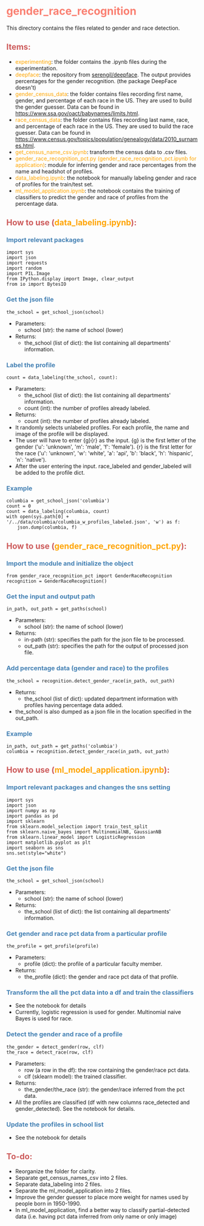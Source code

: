 # <font color="Salmon">gender_race_recognition</font>

This directory contains the files related to gender and race detection.

## <font color="IndianRed">Items:</font>
- <font color="orange">experimenting</font>: the folder contains the .ipynb files during the experimentation.
- <font color="orange">deepface</font>: the repository from [serengil/deepface](https://github.com/serengil/deepface). The output provides percentages for the gender recognition. (the package DeepFace doesn't)
- <font color="orange">gender_census_data</font>: the folder contains files recording first name, gender, and percentage of each race in the US. They are used to build the gender guesser. Data can be found in https://www.ssa.gov/oact/babynames/limits.html.
- <font color="orange">race_census_data</font>: the folder contains files recording last name, race, and percentage of each race in the US. They are used to build the race guesser. Data can be found in https://www.census.gov/topics/population/genealogy/data/2010_surnames.html.
- <font color="orange">get_census_name_csv.ipynb</font>: transform the census data to .csv files.
- <font color="orange">gender_race_recognition_pct.py (gender_race_recognition_pct.ipynb for application)</font>: module for inferring gender and race percentages from the name and headshot of profiles.
- <font color="orange">data_labeling.ipynb</font>: the notebook for manually labeling gender and race of profiles for the train/test set.
- <font color="orange">ml_model_application.ipynb</font>: the notebook contains the training of classifiers to predict the gender and race of profiles from the percentage data.

## <font color="IndianRed">How to use (<font color="orange">data_labeling.ipynb</font>):</font>
### <font color="SteelBlue">Import relevant packages</font>
    import sys
    import json
    import requests
    import random
    import PIL.Image
    from IPython.display import Image, clear_output
    from io import BytesIO
### <font color="SteelBlue">Get the json file</font>
    the_school = get_school_json(school)
- Parameters:
  - school (str): the name of school (lower)
- Returns:
  - the_school (list of dict): the list containing all departments' information.
### <font color="SteelBlue">Label the profile</font>
    count = data_labeling(the_school, count):
- Parameters:
  - the_school (list of dict): the list containing all departments' information.
  - count (int): the number of profiles already labeled.
- Returns:
  - count (int): the number of profiles already labeled.
- It randomly selects unlabeled profiles. For each profile, the name and image of the profile will be displayed. 
- The user will have to enter {g}{r} as the input. {g} is the first letter of the gender ('u': 'unknown', 'm': 'male', 'f': 'female'). {r} is the first letter for the race ('u': 'unknown', 'w': 'white', 'a': 'api', 'b': 'black', 'h': 'hispanic', 'n': 'native').
- After the user entering the input. race_labeled and gender_labeled will be added to the profile dict.
### <font color="SteelBlue">Example</font>
    columbia = get_school_json('columbia')
    count = 0
    count = data_labeling(columbia, count)
    with open(sys.path[0] + '/../data/columbia/columbia_w_profiles_labeled.json', 'w') as f:
        json.dump(columbia, f)

## <font color="IndianRed">How to use (<font color="orange">gender_race_recognition_pct.py</font>):</font>
### <font color="SteelBlue">Import the module and initialize the object</font>
    from gender_race_recognition_pct import GenderRaceRecognition
    recognition = GenderRaceRecognition()
### <font color="SteelBlue">Get the input and output path</font>
    in_path, out_path = get_paths(school)
- Parameters:
  - school (str): the name of school (lower)
- Returns:
  - in-path (str): specifies the path for the json file to be processed.
  - out_path (str): specifies the path for the output of processed json file.
### <font color="SteelBlue">Add percentage data (gender and race) to the profiles</font>
    the_school = recognition.detect_gender_race(in_path, out_path)
- Returns: 
  - the_school (list of dict): updated department information with profiles having percentage data added.
- the_school is also dumped as a json file in the location specified in the out_path.
### <font color="SteelBlue">Example</font>
    in_path, out_path = get_paths('columbia')
    columbia = recognition.detect_gender_race(in_path, out_path)

## <font color="IndianRed">How to use (<font color="orange">ml_model_application.ipynb</font>):</font>
### <font color="SteelBlue">Import relevant packages and changes the sns setting</font>
    import sys
    import json
    import numpy as np
    import pandas as pd
    import sklearn
    from sklearn.model_selection import train_test_split
    from sklearn.naive_bayes import MultinomialNB, GaussianNB
    from sklearn.linear_model import LogisticRegression
    import matplotlib.pyplot as plt
    import seaborn as sns
    sns.set(style="white")
### <font color="SteelBlue">Get the json file</font>
    the_school = get_school_json(school)
- Parameters:
  - school (str): the name of school (lower)
- Returns:
  - the_school (list of dict): the list containing all departments' information.
### <font color="SteelBlue">Get gender and race pct data from a particular profile</font>
    the_profile = get_profile(profile)
- Parameters:
  - profile (dict): the profile of a particular faculty member.
- Returns:
  - the_profile (dict): the gender and race pct data of that profile.
### <font color="SteelBlue">Transform the all the pct data into a df and train the classifiers</font>
- See the notebook for details
- Currently, logistic regression is used for gender. Multinomial naive Bayes is used for race.
### <font color="SteelBlue">Detect the gender and race of a profile</font>
    the_gender = detect_gender(row, clf)
    the_race = detect_race(row, clf)
- Parameters:
  - row (a row in the df): the row containing the gender/race pct data.
  - clf (sklearn model): the trained classifier.
- Returns:
  - the_gender/the_race (str): the gender/race inferred from the pct data.
- All the profiles are classified (df with new columns race_detected and gender_detected). See the notebook for details.
### <font color="SteelBlue">Update the profiles in school list</font>
- See the notebook for details

## <font color="IndianRed">To-do:</font>
- Reorganize the folder for clarity.
- Separate get_census_names_csv into 2 files.
- Separate data_labeling into 2 files.
- Separate the ml_model_application into 2 files.
- Improve the gender guesser to place more weight for names used by people born in 1950-1990.
- In ml_model_application, find a better way to classify partial-detected data (i.e. having pct data inferred from only name or only image)